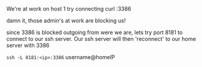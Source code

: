 

We're at work on host 1
try connecting
curl <ip>:3386

damn it, those admin's at work are blocking us!

since 3386 is blocked outgoing from were we are, lets try port 8181 to connect to our ssh server.
Our ssh server will then 'reconnect' to our home server with 3386

`ssh -L 8181:<ip>:3386`  username@homeIP

